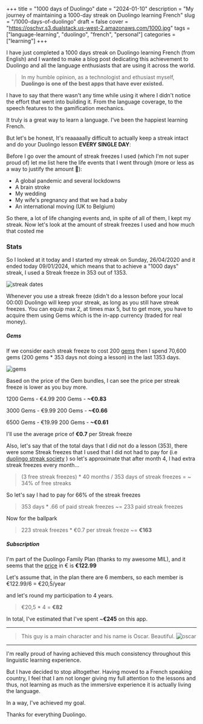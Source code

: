 +++
title = "1000 days of Duolingo"
date = "2024-01-10"
description = "My journey of maintaining a 1000-day streak on Duolingo learning French"
slug = "/1000-days-of-duolingo"
draft = false
cover = "https://oschvr.s3.dualstack.us-west-2.amazonaws.com/1000.jpg"
tags = ["language-learning", "duolingo", "french", "personal"]
categories = ["learning"]
+++

I have just completed a 1000 days streak on Duolingo learning French (from English) and I wanted to make a blog post dedicating this achievement to Duolingo and all the language enthusiasts that are using it across the world.

> In my humble opinion, as a technologist and ethusiast myself, **Duolingo is one of the best apps that have ever existed.**

I have to say that there wasn't any time while using it where I didn't notice the effort that went into building it. From the language coverage, to the speech features to the gamification mechanics.

It truly is a great way to learn a language. I've been the happiest learning French.

But let's be honest, It's reaaaaally difficult to actually keep a streak intact and do your Duolingo lesson **EVERY SINGLE DAY**:

Before I go over the amount of streak freezes I used (which I'm not super proud of) let me list here the life events that I went through (more or less as a way to justify the amount 🙈):

- A global pandemic and several lockdowns
- A brain stroke
- My wedding
- My wife's pregnancy and that we had a baby
- An international moving (UK to Belgium)

So there, a lot of life changing events and, in spite of all of them, I kept my streak. Now let's look at the amount of streak freezes I used and how much that costed me

### Stats

So I looked at it today and I started my streak on Sunday, 26/04/2020 and it ended today 09/01/2024, which means that to achieve a "1000 days" streak, I used a Streak freeze in 353 out of 1353.

![streak dates](https://oschvr.s3.dualstack.us-west-2.amazonaws.com/streak.jpg)

Whenever you use a streak freeze (didn't do a lesson before your local 00:00) Duolingo will keep your streak, as long as you still have streak freezes.
You can equip max 2, at times max 5, but to get more, you have to acquire them using Gems which is the in-app currency (traded for real money).

##### Gems

If we consider each streak freeze to cost 200 [gems](https://duolingo.fandom.com/wiki/Gem) then I spend 70,600 gems (200 gems \* 353 days not doing a lesson) in the last 1353 days.

![gems](https://oschvr.s3.dualstack.us-west-2.amazonaws.com/gems.jpg)

Based on the price of the Gem bundles, I can see the price per streak freeze is lower as you buy more.

1200 Gems - €4.99
200 Gems - **~€0.83**

3000 Gems - €9.99
200 Gems - **~€0.66**

6500 Gems - €19.99
200 Gems - **~€0.61**

I'll use the average price of **€0.7** per Streak freeze

Also, let's say that of the total days that I did not do a lesson (353), there were some Streak freezes that I used that I did not had to pay for (i.e [duolingo streak society](https://duolingo.fandom.com/wiki/Shop/Streak_freeze) ) so let's approximate that after month 4, I had extra streak freezes every month...

> (3 free streak freezes) \* 40 months / 353 days of streak freezes
> = ~ 34% of free streaks

So let's say I had to pay for 66% of the streak freezes

> 353 days \* .66 of paid streak freezes
> ~= 233 paid streak freezes

Now for the ballpark

> 223 streak freezes \* €0.7 per streak freeze
> ~= **€163**

##### Subscription

I'm part of the Duolingo Family Plan (thanks to my awesome MIL), and it seems that the [price](https://duoplanet.com/duolingo-family-plan/#:~:text=EU%20price,per%20year%20in%20the%20EU.) in € is **€122.99**

Let's assume that, in the plan there are 6 members, so each member is €122.99/6 = €20,5/year

and let's round my participation to 4 years.

> €20,5 \* 4
> = **€82**

In total, I've estimated that I've spent ~**€245** on this app.

---

> This guy is a main character and his name is Oscar. Beautiful.
> ![oscar](https://oschvr.s3.dualstack.us-west-2.amazonaws.com/oscar.png)

---

I'm really proud of having achieved this much consistency throughout this linguistic learning experience.

But I have decided to stop alltogether. Having moved to a French speaking country, I feel that I am not longer giving my full attention to the lessons and thus, not learning as much as the immersive experience it is actually living the language.

In a way, I've achieved my goal.

Thanks for everything Duolingo.
